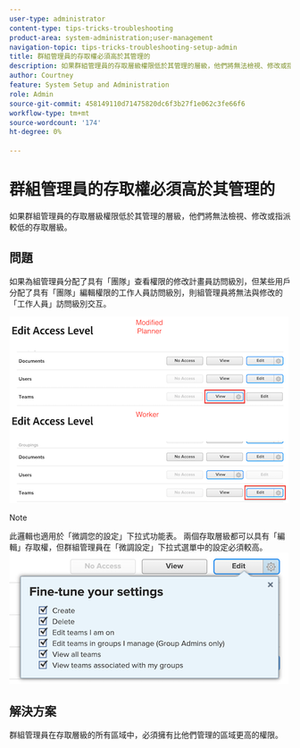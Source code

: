 ```yaml
---
user-type: administrator
content-type: tips-tricks-troubleshooting
product-area: system-administration;user-management
navigation-topic: tips-tricks-troubleshooting-setup-admin
title: 群組管理員的存取權必須高於其管理的
description: 如果群組管理員的存取層級權限低於其管理的層級，他們將無法檢視、修改或指派較低的存取層級。
author: Courtney
feature: System Setup and Administration
role: Admin
source-git-commit: 458149110d71475820dc6f3b27f1e062c3fe66f6
workflow-type: tm+mt
source-wordcount: '174'
ht-degree: 0%

---
```



# 群組管理員的存取權必須高於其管理的

如果群組管理員的存取層級權限低於其管理的層級，他們將無法檢視、修改或指派較低的存取層級。

## 問題

如果為組管理員分配了具有「團隊」查看權限的修改計畫員訪問級別，但某些用戶分配了具有「團隊」編輯權限的工作人員訪問級別，則組管理員將無法與修改的「工作人員」訪問級別交互。

![](assets/group-admin-modified-access.png)


>[!NOTE]
>
>此邏輯也適用於「微調您的設定」下拉式功能表。 兩個存取層級都可以具有「編輯」存取權，但群組管理員在「微調設定」下拉式選單中的設定必須較高。
> ![](assets/fine-tune-your-settings.png)

## 解決方案

群組管理員在存取層級的所有區域中，必須擁有比他們管理的區域更高的權限。